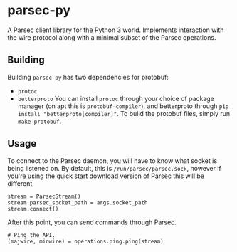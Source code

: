 # parsec-py
A Parsec client library for the Python 3 world. Implements interaction with the wire protocol along with a minimal subset of the Parsec operations.

## Building
Building `parsec-py` has two dependencies for protobuf:
- `protoc`
- `betterproto`
You can install `protoc` through your choice of package manager (on apt this is `protobuf-compiler`), and betterproto through `pip install "betterproto[compiler]"`. To build the protobuf files, simply run `make protobuf`.

## Usage
To connect to the Parsec daemon, you will have to know what socket is being listened on. By default, this is `/run/parsec/parsec.sock`, however if you're using the quick start download version of Parsec this will be different.
```
stream = ParsecStream()
stream.parsec_socket_path = args.socket_path
stream.connect()
```

After this point, you can send commands through Parsec.
```
# Ping the API.
(majwire, minwire) = operations.ping.ping(stream)
```